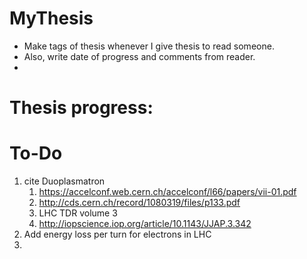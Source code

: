 # MyThesis

- Make tags of thesis whenever I give thesis to read someone.
- Also, write date of progress and comments from reader.
- 

# Thesis progress:


# To-Do

1. cite Duoplasmatron
    1. https://accelconf.web.cern.ch/accelconf/l66/papers/vii-01.pdf
    2. http://cds.cern.ch/record/1080319/files/p133.pdf
    3. LHC TDR volume 3
    4. http://iopscience.iop.org/article/10.1143/JJAP.3.342
2. Add energy loss per turn for electrons in LHC
3. 
